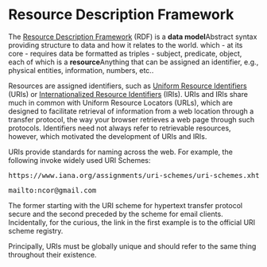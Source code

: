 <!DOCTYPE html>
<html lang="en">
<head>
    <meta charset="UTF-8">
    <title>Your Page Title</title>
    <link rel="stylesheet" href="https://raw.githubusercontent.com/johnbeve/NCOR-Test/main/docs/stylesheets/extra.css">
</head>
<body>

<h1>Resource Description Framework</h1>

<p>The <a href="https://www.w3.org/TR/rdf11-concepts/">Resource Description Framework</a> (RDF) is a 
<span class="tooltip"><b>data model</b><span class="tooltiptext">Abstract syntax providing structure to data and how it relates to the world.</span></span> 
which - at its core - requires data be formatted as triples - subject, predicate, object, each of which is a <span class="tooltip"><b>resource</b><span class="tooltiptext">Anything that can be assigned an identifier, e.g., physical entities, information, numbers, etc.</span></span>. 

Resources are assigned identifiers, such as <a href="https://en.wikipedia.org/wiki/Uniform_Resource_Identifier">Uniform Resource Identifiers</a> (URIs) or <a href="https://en.wikipedia.org/wiki/Internationalized_Resource_Identifier">Internationalized Resource Identifiers</a> (IRIs). URIs and IRIs share much in common with Uniform Resource Locators (URLs), which are designed to facilitate retrieval of information from a web location through a transfer protocol, the way your browser retrieves a web page through such protocols. Identifiers need not always refer to retrievable resources, however, which motivated the development of URIs and IRIs. 

URIs provide standards for naming across the web. For example, the following invoke widely used URI Schemes:  
<pre>https://www.iana.org/assignments/uri-schemes/uri-schemes.xhtml</pre>
<pre>mailto:ncor@gmail.com</pre>
The former starting with the URI scheme for hypertext transfer protocol secure and the second preceded by the scheme for email clients. Incidentally, for the curious, the link in the first example is to the official URI scheme registry. 

Principally, URIs must be globally unique and should refer to the same thing throughout their existence. 
</p> 
</body>
</html>